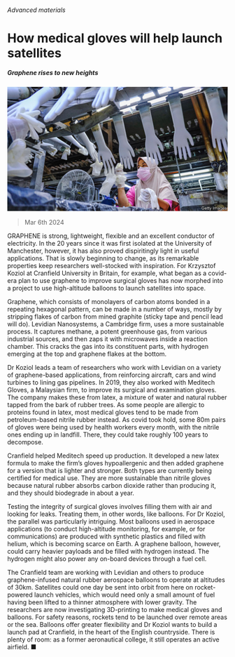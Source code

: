 ###### Advanced materials

# How medical gloves will help launch satellites 

##### Graphene rises to new heights 

![image](images/20240309_STP002.jpg) 

> Mar 6th 2024 

GRAPHENE is strong, lightweight, flexible and an excellent conductor of electricity. In the 20 years since it was first isolated at the University of Manchester, however, it has also proved dispiritingly light in useful applications. That is slowly beginning to change, as its remarkable properties keep researchers well-stocked with inspiration. For Krzysztof Koziol at Cranfield University in Britain, for example, what began as a covid-era plan to use graphene to improve surgical gloves has now morphed into a project to use high-altitude balloons to launch satellites into space.

Graphene, which consists of monolayers of carbon atoms bonded in a repeating hexagonal pattern, can be made in a number of ways, mostly by stripping flakes of carbon from mined graphite (sticky tape and pencil lead will do). Levidian Nanosystems, a Cambridge firm, uses a more sustainable process. It captures methane, a potent greenhouse gas, from various industrial sources, and then zaps it with microwaves inside a reaction chamber. This cracks the gas into its constituent parts, with hydrogen emerging at the top and graphene flakes at the bottom.

Dr Koziol leads a team of researchers who work with Levidian on a variety of graphene-based applications, from reinforcing aircraft, cars and wind turbines to lining gas pipelines. In 2019, they also worked with Meditech Gloves, a Malaysian firm, to improve its surgical and examination gloves. The company makes these from latex, a mixture of water and natural rubber tapped from the bark of rubber trees. As some people are allergic to proteins found in latex, most medical gloves tend to be made from petroleum-based nitrile rubber instead. As covid took hold, some 80m pairs of gloves were being used by health workers every month, with the nitrile ones ending up in landfill. There, they could take roughly 100 years to decompose.

Cranfield helped Meditech speed up production. It developed a new latex formula to make the firm’s gloves hypoallergenic and then added graphene for a version that is lighter and stronger. Both types are currently being certified for medical use. They are more sustainable than nitrile gloves because natural rubber absorbs carbon dioxide rather than producing it, and they should biodegrade in about a year. 

Testing the integrity of surgical gloves involves filling them with air and looking for leaks. Treating them, in other words, like balloons. For Dr Koziol, the parallel was particularly intriguing. Most balloons used in aerospace applications (to conduct high-altitude monitoring, for example, or for communications) are produced with synthetic plastics and filled with helium, which is becoming scarce on Earth. A graphene balloon, however, could carry heavier payloads and be filled with hydrogen instead. The hydrogen might also power any on-board devices through a fuel cell.

The Cranfield team are working with Levidian and others to produce graphene-infused natural rubber aerospace balloons to operate at altitudes of 30km. Satellites could one day be sent into orbit from here on rocket-powered launch vehicles, which would need only a small amount of fuel having been lifted to a thinner atmosphere with lower gravity. The researchers are now investigating 3D-printing to make medical gloves and balloons. For safety reasons, rockets tend to be launched over remote areas or the sea. Balloons offer greater flexibility and Dr Koziol wants to build a launch pad at Cranfield, in the heart of the English countryside. There is plenty of room: as a former aeronautical college, it still operates an active airfield. ■


